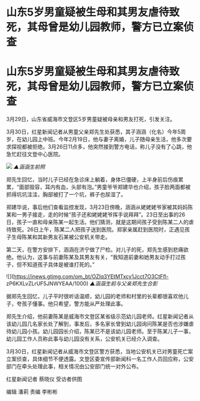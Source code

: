 # 山东5岁男童疑被生母和其男友虐待致死，其母曾是幼儿园教师，警方已立案侦查

# 山东5岁男童疑被生母和其男友虐待致死，其母曾是幼儿园教师，警方已立案侦查

3月29日，山东省威海市文登区5岁男童疑被母亲和男友打死，引发关注。

3月30日，红星新闻记者从男童父亲郑先生处获悉，其子涵涵（化名）今年5周岁，在幼儿园上中班。今年2月19日，他与妻子离婚，儿子随母亲生活，他多次要求探视都被拒绝。3月26日11点多，他突然接到警方电话，称儿子没有了心跳，他急忙赶往文登中心医院。

![](https://inews.gtimg.com/om_bt/OjicrqDfotaWKNMomfcpAg5DRggSBWEMkFRBev9MhwoXsAA/1000)
_▲涵涵生前照_

郑先生回忆，当时儿子已经在急诊床上躺着，身体已僵硬，上半身前后伤痕累累，“面部毁容，耳内有血，头部有泡。”男童爷爷郑建华也介绍，孩子脸两面都被抓得坑坑洼洼，胸部被打了一个坑，裤子也尿湿了。

郑建华说，事后他们查看监控发现，3月23日傍晚，涵涵从姥姥姥爷家被其妈妈陈某和一男子接走，走的时候“孩子还和姥姥姥爷挥手说拜拜”。23日至出事的26日，孩子一直和母亲陈某一起生活。他们猜测，就是这期间孩子受到陈某二人的虐待致死。26日上午，陈某二人把孩子送到医院。郑家亲属赶到医院时，正遇见孩子生母陈某和其新男友石某被公安机关带走。

第二天，在警方安排下，涵涵在济宁做了尸检。对儿子的死，郑先生感到悲痛欲绝。他认为，这事与前妻陈某及其男友有关，“我知道前妻和她男友动手打过孩子，但不知道孩子具体是被谁打死的。”

![](https://inews.gtimg.com/om_bt/OZIq3YEtMTxcy1Jcct7O3CtFfl-
zP6KXLvZLrUF5JNWYEAA/1000) _▲涵涵生前与父亲郑先生合影_

据郑先生回忆，儿子平时很听话温顺，幼儿园的老师和村里的长辈都很喜欢他儿子，夸孩子懂事。他只希望，警方能从严处理此事。

郑先生介绍，他前妻陈某是威海市文登区某省级示范幼儿园老师。红星新闻记者从该幼儿园几名家长处了解到，事发后，多名家长曾到幼儿园询问陈某是否也涉嫌虐待幼儿园小孩。幼儿园园长介绍，陈某已不是该幼儿园老师。至于陈某儿子一事，幼儿园工作人员称此事与幼儿园没有关系，公安机关已经介入调查。

3月30日，红星新闻记者从威海市文登区警方获悉，当地公安机关已对男童死亡案立案侦查，具体细节不便透露。文登区委宣传部新闻科一名工作人员回应称，公安部门在牵头处理此事，相关情况由公安部门统一对外公布。

红星新闻记者 蔡晓仪 受访者供图

编辑 潘莉 责编 李彬彬

